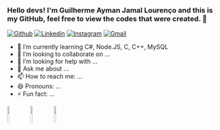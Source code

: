 ### Hello devs! I'm Guilherme Ayman Jamal Lourenço and this is my GitHub, feel free to view the codes that were created. 👋

[![Github](https://img.shields.io/badge/-Github-000?style=flat&logo=Github&logoColor=white)](https://github.com/guilherme-jamal)
[![Linkedin](https://img.shields.io/badge/-LinkedIn-blue?style=flat&logo=Linkedin&logoColor=white)](https://www.linkedin.com/in/guilherme-ayman-jamal-louren%C3%A7o-22518a18a/)
[![Instagram](https://img.shields.io/badge/-Instagram-c13584?style=flat&labelColor=c13584&logo=instagram&logoColor=white)](https://www.instagram.com/gui_jamall/)
[![Gmail](https://img.shields.io/badge/-Gmail-c14438?style=flat&logo=Gmail&logoColor=white)](mailto:gui.jamal@hotmail.com)

<!-- 🔭 I’m currently working on ... -->
- 🌱 I’m currently learning C#, Node.JS, C, C++, MySQL
- 👯 I’m looking to collaborate on ...
- 🤔 I’m looking for help with ...
- 💬 Ask me about ...
- 📫 How to reach me: ...
- 😄 Pronouns: ...
- ⚡ Fun fact: ...

<code><img width="10%" src="https://https://www.vectorlogo.zone/logos/nodejs/nodejs-horizontal.svg"></code>
<code><img width="10%" src="https://www.vectorlogo.zone/logos/typescriptlang/typescriptlang-ar21.svg"></code>
<code><img width="10%" src="https://www.vectorlogo.zone/logos/sass-lang/sass-lang-ar21.svg"></code>

